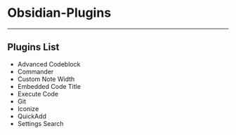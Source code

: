 # Obsidian-Plugins
---
## Plugins List
- Advanced Codeblock
- Commander
- Custom Note Width
- Embedded Code Title
- Execute Code
- Git
- Iconize
- QuickAdd
- Settings Search
